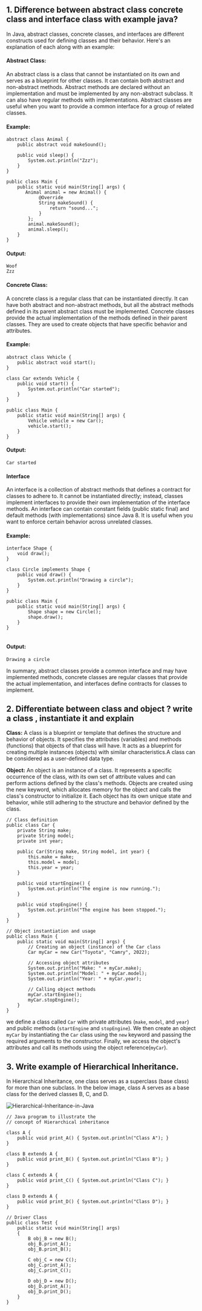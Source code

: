 ## 1. Difference between abstract class concrete class and interface class with example java?

In Java, abstract classes, concrete classes, and interfaces are different constructs used for defining classes and their behavior. Here's an explanation of each along with an example:

#### Abstract Class:

<!-- An abstract class is a class that cannot be instantiated on its own and serves as a blueprint for other classes.
It can contain both abstract and non-abstract methods.
Abstract methods are declared without an implementation and must be implemented by any non-abstract subclass.
It can also have regular methods with implementations.
Abstract classes are useful when you want to provide a common interface for a group of related classes. -->

An abstract class is a class that cannot be instantiated on its own and serves as a blueprint for other classes. It can contain both abstract and non-abstract methods. Abstract methods are declared without an implementation and must be implemented by any non-abstract subclass. It can also have regular methods with implementations. Abstract classes are useful when you want to provide a common interface for a group of related classes.

#### Example:

```
abstract class Animal {
    public abstract void makeSound();

    public void sleep() {
        System.out.println("Zzz");
    }
}

public class Main {
    public static void main(String[] args) {
       Animal animal = new Animal() {
            @Override
            String makeSound() {
                return "sound...";
            }
        };
        animal.makeSound();
        animal.sleep();
    }
}
```

#### Output:

```
Woof
Zzz
```

#### Concrete Class:

A concrete class is a regular class that can be instantiated directly. It can have both abstract and non-abstract methods, but all the abstract methods defined in its parent abstract class must be implemented. Concrete classes provide the actual implementation of the methods defined in their parent classes. They are used to create objects that have specific behavior and attributes.

#### Example:

```
abstract class Vehicle {
    public abstract void start();
}

class Car extends Vehicle {
    public void start() {
        System.out.println("Car started");
    }
}

public class Main {
    public static void main(String[] args) {
        Vehicle vehicle = new Car();
        vehicle.start();
    }
}

```

#### Output:

```
Car started

```

#### Interface

An interface is a collection of abstract methods that defines a contract for classes to adhere to. It cannot be instantiated directly; instead, classes implement interfaces to provide their own implementation of the interface methods. An interface can contain constant fields (public static final) and default methods (with implementations) since Java 8. It is useful when you want to enforce certain behavior across unrelated classes.

#### Example:

```
interface Shape {
    void draw();
}

class Circle implements Shape {
    public void draw() {
        System.out.println("Drawing a circle");
    }
}

public class Main {
    public static void main(String[] args) {
        Shape shape = new Circle();
        shape.draw();
    }
}


```

#### Output:

```
Drawing a circle
```

In summary, abstract classes provide a common interface and may have implemented methods, concrete classes are regular classes that provide the actual implementation, and interfaces define contracts for classes to implement.

## 2. Differentiate between class and object ? write a class , instantiate it and explain

**Class:**
A class is a blueprint or template that defines the structure and behavior of objects. It specifies the attributes (variables) and methods (functions) that objects of that class will have. It acts as a blueprint for creating multiple instances (objects) with similar characteristics.A class can be considered as a user-defined data type.

**Object:**
An object is an instance of a class. It represents a specific occurrence of the class, with its own set of attribute values and can perform actions defined by the class's methods. Objects are created using the new keyword, which allocates memory for the object and calls the class's constructor to initialize it. Each object has its own unique state and behavior, while still adhering to the structure and behavior defined by the class.

```
// Class definition
public class Car {
    private String make;
    private String model;
    private int year;

    public Car(String make, String model, int year) {
        this.make = make;
        this.model = model;
        this.year = year;
    }

    public void startEngine() {
        System.out.println("The engine is now running.");
    }

    public void stopEngine() {
        System.out.println("The engine has been stopped.");
    }
}

// Object instantiation and usage
public class Main {
    public static void main(String[] args) {
        // Creating an object (instance) of the Car class
        Car myCar = new Car("Toyota", "Camry", 2022);

        // Accessing object attributes
        System.out.println("Make: " + myCar.make);
        System.out.println("Model: " + myCar.model);
        System.out.println("Year: " + myCar.year);

        // Calling object methods
        myCar.startEngine();
        myCar.stopEngine();
    }
}
```

we define a class called `Car` with private attributes (`make`, `model`, and `year`) and public methods (`startEngine` and `stopEngine`). We then create an object `myCar` by instantiating the `Car` class using the `new` keyword and passing the required arguments to the constructor. Finally, we access the object's attributes and call its methods using the object reference(`myCar`).

## 3. Write example of Hierarchical Inheritance.

In Hierarchical Inheritance, one class serves as a superclass (base class) for more than one subclass. In the below image, class A serves as a base class for the derived classes B, C, and D.

![Hierarchical-Inheritance-in-Java](./images/Hierarchical-Inheritance-in-Java.jpg)

```
// Java program to illustrate the
// concept of Hierarchical inheritance

class A {
	public void print_A() { System.out.println("Class A"); }
}

class B extends A {
	public void print_B() { System.out.println("Class B"); }
}

class C extends A {
	public void print_C() { System.out.println("Class C"); }
}

class D extends A {
	public void print_D() { System.out.println("Class D"); }
}

// Driver Class
public class Test {
	public static void main(String[] args)
	{
		B obj_B = new B();
		obj_B.print_A();
		obj_B.print_B();

		C obj_C = new C();
		obj_C.print_A();
		obj_C.print_C();

		D obj_D = new D();
		obj_D.print_A();
		obj_D.print_D();
	}
}
```
